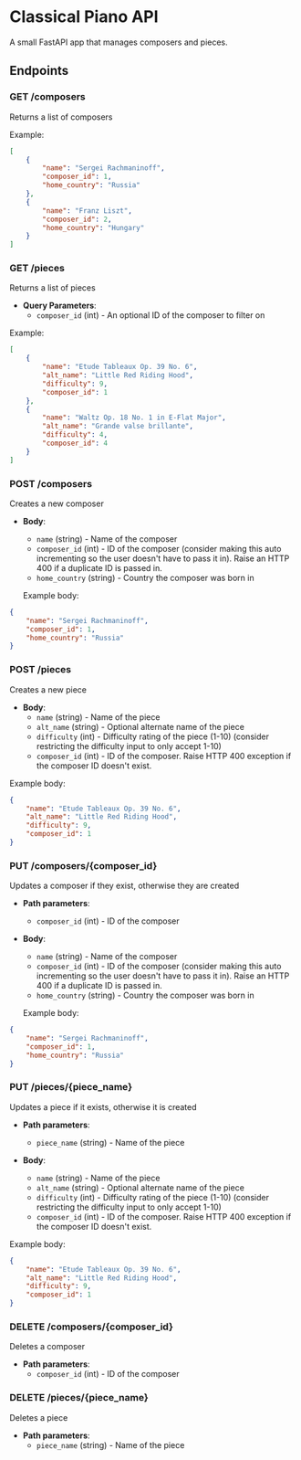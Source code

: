 # Classical Piano API

A small FastAPI app that manages composers and pieces.

## Endpoints

### GET /composers

Returns a list of composers

Example:

```json
[
    {
        "name": "Sergei Rachmaninoff",
        "composer_id": 1,
        "home_country": "Russia"
    },
    {
        "name": "Franz Liszt",
        "composer_id": 2,
        "home_country": "Hungary"
    }
]
```

### GET /pieces

Returns a list of pieces

-   **Query Parameters**:
    -   `composer_id` (int) - An optional ID of the composer to filter on

Example:

```json
[
    {
        "name": "Etude Tableaux Op. 39 No. 6",
        "alt_name": "Little Red Riding Hood",
        "difficulty": 9,
        "composer_id": 1
    },
    {
        "name": "Waltz Op. 18 No. 1 in E-Flat Major",
        "alt_name": "Grande valse brillante",
        "difficulty": 4,
        "composer_id": 4
    }
]
```

### POST /composers

Creates a new composer

-   **Body**:

    -   `name` (string) - Name of the composer
    -   `composer_id` (int) - ID of the composer (consider making this auto incrementing so the user doesn't have to pass it in). Raise an HTTP 400 if a duplicate ID is passed in.
    -   `home_country` (string) - Country the composer was born in

    Example body:

```json
{
    "name": "Sergei Rachmaninoff",
    "composer_id": 1,
    "home_country": "Russia"
}
```

### POST /pieces

Creates a new piece

-   **Body**:
    -   `name` (string) - Name of the piece
    -   `alt_name` (string) - Optional alternate name of the piece
    -   `difficulty` (int) - Difficulty rating of the piece (1-10) (consider restricting the difficulty input to only accept 1-10)
    -   `composer_id` (int) - ID of the composer. Raise HTTP 400 exception if the composer ID doesn't exist.

Example body:

```json
{
    "name": "Etude Tableaux Op. 39 No. 6",
    "alt_name": "Little Red Riding Hood",
    "difficulty": 9,
    "composer_id": 1
}
```

### PUT /composers/{composer_id}

Updates a composer if they exist, otherwise they are created

-   **Path parameters**:
    -   `composer_id` (int) - ID of the composer

-   **Body**:

    -   `name` (string) - Name of the composer
    -   `composer_id` (int) - ID of the composer (consider making this auto incrementing so the user doesn't have to pass it in). Raise an HTTP 400 if a duplicate ID is passed in.
    -   `home_country` (string) - Country the composer was born in

    Example body:

```json
{
    "name": "Sergei Rachmaninoff",
    "composer_id": 1,
    "home_country": "Russia"
}
```

### PUT /pieces/{piece_name}

Updates a piece if it exists, otherwise it is created

-   **Path parameters**:
    -   `piece_name` (string) - Name of the piece

-   **Body**:
    -   `name` (string) - Name of the piece
    -   `alt_name` (string) - Optional alternate name of the piece
    -   `difficulty` (int) - Difficulty rating of the piece (1-10) (consider restricting the difficulty input to only accept 1-10)
    -   `composer_id` (int) - ID of the composer. Raise HTTP 400 exception if the composer ID doesn't exist.

Example body:

```json
{
    "name": "Etude Tableaux Op. 39 No. 6",
    "alt_name": "Little Red Riding Hood",
    "difficulty": 9,
    "composer_id": 1
}
```

### DELETE /composers/{composer_id}

Deletes a composer

-   **Path parameters**:
    -   `composer_id` (int) - ID of the composer

### DELETE /pieces/{piece_name}

Deletes a piece

-   **Path parameters**:
    -   `piece_name` (string) - Name of the piece
